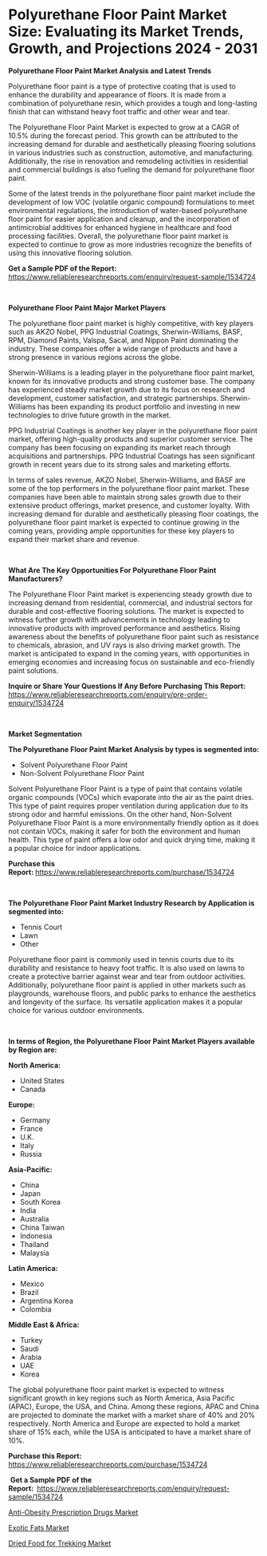 <p><h1>Polyurethane Floor Paint Market Size: Evaluating its Market Trends, Growth, and Projections 2024 - 2031</h1></p><p><strong>Polyurethane Floor Paint Market Analysis and Latest Trends</strong></p>
<p><p>Polyurethane floor paint is a type of protective coating that is used to enhance the durability and appearance of floors. It is made from a combination of polyurethane resin, which provides a tough and long-lasting finish that can withstand heavy foot traffic and other wear and tear.</p><p>The Polyurethane Floor Paint Market is expected to grow at a CAGR of 10.5% during the forecast period. This growth can be attributed to the increasing demand for durable and aesthetically pleasing flooring solutions in various industries such as construction, automotive, and manufacturing. Additionally, the rise in renovation and remodeling activities in residential and commercial buildings is also fueling the demand for polyurethane floor paint.</p><p>Some of the latest trends in the polyurethane floor paint market include the development of low VOC (volatile organic compound) formulations to meet environmental regulations, the introduction of water-based polyurethane floor paint for easier application and cleanup, and the incorporation of antimicrobial additives for enhanced hygiene in healthcare and food processing facilities. Overall, the polyurethane floor paint market is expected to continue to grow as more industries recognize the benefits of using this innovative flooring solution.</p></p>
<p><strong>Get a Sample PDF of the Report:&nbsp;</strong> <a href="https://www.reliableresearchreports.com/enquiry/request-sample/1534724">https://www.reliableresearchreports.com/enquiry/request-sample/1534724</a></p>
<p>&nbsp;</p>
<p><strong>Polyurethane Floor Paint Major Market Players</strong></p>
<p><p>The polyurethane floor paint market is highly competitive, with key players such as AKZO Nobel, PPG Industrial Coatings, Sherwin-Williams, BASF, RPM, Diamond Paints, Valspa, Sacal, and Nippon Paint dominating the industry. These companies offer a wide range of products and have a strong presence in various regions across the globe.</p><p>Sherwin-Williams is a leading player in the polyurethane floor paint market, known for its innovative products and strong customer base. The company has experienced steady market growth due to its focus on research and development, customer satisfaction, and strategic partnerships. Sherwin-Williams has been expanding its product portfolio and investing in new technologies to drive future growth in the market.</p><p>PPG Industrial Coatings is another key player in the polyurethane floor paint market, offering high-quality products and superior customer service. The company has been focusing on expanding its market reach through acquisitions and partnerships. PPG Industrial Coatings has seen significant growth in recent years due to its strong sales and marketing efforts.</p><p>In terms of sales revenue, AKZO Nobel, Sherwin-Williams, and BASF are some of the top performers in the polyurethane floor paint market. These companies have been able to maintain strong sales growth due to their extensive product offerings, market presence, and customer loyalty. With increasing demand for durable and aesthetically pleasing floor coatings, the polyurethane floor paint market is expected to continue growing in the coming years, providing ample opportunities for these key players to expand their market share and revenue.</p></p>
<p>&nbsp;</p>
<p><strong>What Are The Key Opportunities For Polyurethane Floor Paint Manufacturers?</strong></p>
<p><p>The Polyurethane Floor Paint market is experiencing steady growth due to increasing demand from residential, commercial, and industrial sectors for durable and cost-effective flooring solutions. The market is expected to witness further growth with advancements in technology leading to innovative products with improved performance and aesthetics. Rising awareness about the benefits of polyurethane floor paint such as resistance to chemicals, abrasion, and UV rays is also driving market growth. The market is anticipated to expand in the coming years, with opportunities in emerging economies and increasing focus on sustainable and eco-friendly paint solutions.</p></p>
<p><strong>Inquire or Share Your Questions If Any Before Purchasing This Report:</strong> <a href="https://www.reliableresearchreports.com/enquiry/pre-order-enquiry/1534724">https://www.reliableresearchreports.com/enquiry/pre-order-enquiry/1534724</a></p>
<p>&nbsp;</p>
<p><strong>Market Segmentation</strong></p>
<p><strong>The Polyurethane Floor Paint Market Analysis by types is segmented into:</strong></p>
<p><ul><li>Solvent Polyurethane Floor Paint</li><li>Non-Solvent Polyurethane Floor Paint</li></ul></p>
<p><p>Solvent Polyurethane Floor Paint is a type of paint that contains volatile organic compounds (VOCs) which evaporate into the air as the paint dries. This type of paint requires proper ventilation during application due to its strong odor and harmful emissions. On the other hand, Non-Solvent Polyurethane Floor Paint is a more environmentally friendly option as it does not contain VOCs, making it safer for both the environment and human health. This type of paint offers a low odor and quick drying time, making it a popular choice for indoor applications.</p></p>
<p><strong>Purchase this Report:&nbsp;</strong><a href="https://www.reliableresearchreports.com/purchase/1534724">https://www.reliableresearchreports.com/purchase/1534724</a></p>
<p>&nbsp;</p>
<p><strong>The Polyurethane Floor Paint Market Industry Research by Application is segmented into:</strong></p>
<p><ul><li>Tennis Court</li><li>Lawn</li><li>Other</li></ul></p>
<p><p>Polyurethane floor paint is commonly used in tennis courts due to its durability and resistance to heavy foot traffic. It is also used on lawns to create a protective barrier against wear and tear from outdoor activities. Additionally, polyurethane floor paint is applied in other markets such as playgrounds, warehouse floors, and public parks to enhance the aesthetics and longevity of the surface. Its versatile application makes it a popular choice for various outdoor environments.</p></p>
<p>&nbsp;</p>
<p><strong>In terms of Region, the Polyurethane Floor Paint Market Players available by Region are:</strong></p>
<p>
    <p> <strong> North America: </strong>
        <ul>
            <li>United States</li>
            <li>Canada</li>
        </ul>
        </p> 
    <p> <strong> Europe: </strong>
        <ul>
            <li>Germany</li>
            <li>France</li>
            <li>U.K.</li>
            <li>Italy</li>
            <li>Russia</li>
        </ul>
        </p> 
    <p> <strong> Asia-Pacific: </strong>
        <ul>
            <li>China</li>
            <li>Japan</li>
            <li>South Korea</li>
            <li>India</li>
            <li>Australia</li>
            <li>China Taiwan</li>
            <li>Indonesia</li>
            <li>Thailand</li>
            <li>Malaysia</li>
        </ul>
        </p> 
    <p> <strong> Latin America: </strong>
        <ul>
            <li>Mexico</li>
            <li>Brazil</li>
            <li>Argentina Korea</li>
            <li>Colombia</li>
        </ul>
        </p> 
    <p> <strong> Middle East & Africa: </strong>
        <ul>
            <li>Turkey</li>
            <li>Saudi</li>
            <li>Arabia</li>
            <li>UAE</li>
            <li>Korea</li>
        </ul>
    </p>
    </p>
<p><p>The global polyurethane floor paint market is expected to witness significant growth in key regions such as North America, Asia Pacific (APAC), Europe, the USA, and China. Among these regions, APAC and China are projected to dominate the market with a market share of 40% and 20% respectively. North America and Europe are expected to hold a market share of 15% each, while the USA is anticipated to have a market share of 10%.</p></p>
<p><strong>Purchase this Report: </strong><a href="https://www.reliableresearchreports.com/purchase/1534724">https://www.reliableresearchreports.com/purchase/1534724</a></p>
<p>&nbsp;<strong>Get a Sample PDF of the Report:&nbsp;&nbsp;</strong><a href="https://www.reliableresearchreports.com/enquiry/request-sample/1534724">https://www.reliableresearchreports.com/enquiry/request-sample/1534724</a></p>
<p><strong></strong></p>
<p><p><a href="https://view.publitas.com/reportprime-1/anti-obesity-prescription-drugs-market-size-and-examines-its-market-scope-with-a-primary-focus-on-growth-opportunities-and-forecasted-trends-spanning-from-2023-to-2030/">Anti-Obesity Prescription Drugs Market</a></p><p><a href="https://view.publitas.com/reportprime-1/exotic-fats-market-centers-on-aspects-such-as-market-growth-market-share-market-opportunity-and-projected-forecasts-spanning-from-2023-to-2030/">Exotic Fats Market</a></p><p><a href="https://view.publitas.com/reportprime-1/dried-food-for-trekking-market-size-and-growth-market-segmentation-regional-and-country-breakdowns-and-market-trends-for-period-from-2023-2030/">Dried Food for Trekking Market</a></p></p>